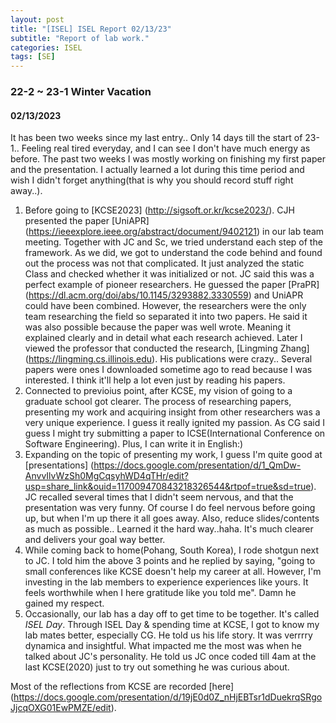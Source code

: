 ```yaml
---
layout: post
title: "[ISEL] ISEL Report 02/13/23"
subtitle: "Report of lab work."
categories: ISEL
tags: [SE]
---
```


### 22-2 ~ 23-1 Winter Vacation
#### 02/13/2023
It has been two weeks since my last entry.. Only 14 days till the start of 23-1..
Feeling real tired everyday, and I can see I don't have much energy as before.
The past two weeks I was mostly working on finishing my first paper and the presentation. I actually learned a lot during this time period and wish I didn't forget anything(that is why you should record stuff right away..).

1. Before going to [KCSE2023] (http://sigsoft.or.kr/kcse2023/). CJH presented the paper [UniAPR] (https://ieeexplore.ieee.org/abstract/document/9402121) in our lab team meeting. Together with JC and Sc, we tried understand each step of the framework. As we did, we got to understand the code behind and found out the process was not that complicated. It just analyzed the static Class and checked whether it was initialized or not. JC said this was a perfect example of pioneer researchers. He guessed the paper [PraPR] (https://dl.acm.org/doi/abs/10.1145/3293882.3330559) and UniAPR could have been combined. However, the researchers were the only team researching the field so separated it into two papers. He said it was also possible because the paper was well wrote. Meaning it explained clearly and in detail what each research achieved.
Later I viewed the professor that conducted the research, [Lingming Zhang] (https://lingming.cs.illinois.edu). His publications were crazy.. Several papers were ones I downloaded sometime ago to read because I was interested. I think it'll help a lot even just by reading his papers.
1. Connected to previoius point, after KCSE, my vision of going to a graduate school got clearer. The process of researching papers, presenting my work and acquiring insight from other researchers was a very unique experience. I guess it really ignited my passion. As CG said I guess I might try submitting a paper to ICSE(International Conference on Software Engineering). Plus, I can write it in English:)
1. Expanding on the topic of presenting my work, I guess I'm quite good at [presentations] (https://docs.google.com/presentation/d/1_QmDw-AnvvIlvWzSh0MgCqsyhWD4qTHr/edit?usp=share_link&ouid=117009470843218326544&rtpof=true&sd=true). JC recalled several times that I didn't seem nervous, and that the presentation was very funny. Of course I do feel nervous before going up, but when I'm up there it all goes away.
Also, reduce slides/contents as much as possible.. Learned it the hard way..haha. It's much clearer and delivers your goal way better.
1. While coming back to home(Pohang, South Korea), I rode shotgun next to JC. I told him the above 3 points and he replied by saying, "going to small conferences like KCSE doesn't help my career at all. However, I'm investing in the lab members to experience experiences like yours. It feels worthwhile when I here gratitude like you told me". Damn he gained my respect.
1. Occasionally, our lab has a day off to get time to be together. It's called *ISEL Day*. Through ISEL Day & spending time at KCSE, I got to know my lab mates better, especially CG. He told us his life story. It was verrrry dynamica and insightful. What impacted me the most was when he talked about JC's personality. He told us JC once coded till 4am at the last KCSE(2020) just to try out something he was curious about.

Most of the reflections from KCSE are recorded [here] (https://docs.google.com/presentation/d/19jE0d0Z_nHjEBTsr1dDuekrqSRgoJjcqOXG01EwPMZE/edit).